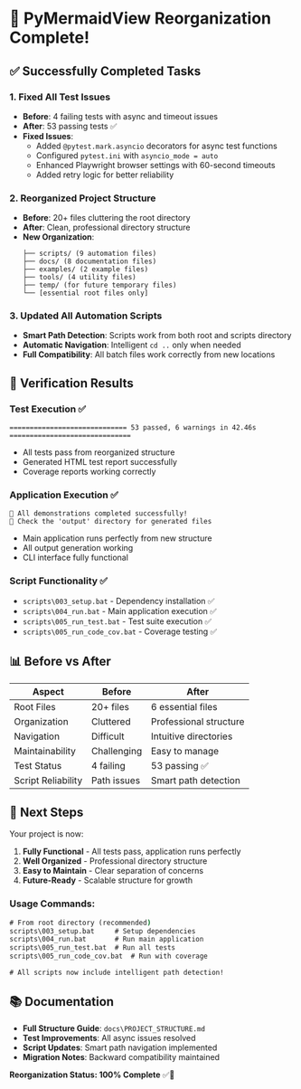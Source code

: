 # 🎉 PyMermaidView Reorganization Complete!

## ✅ Successfully Completed Tasks

### 1. Fixed All Test Issues
- **Before**: 4 failing tests with async and timeout issues
- **After**: 53 passing tests ✅
- **Fixed Issues**:
  - Added `@pytest.mark.asyncio` decorators for async test functions
  - Configured `pytest.ini` with `asyncio_mode = auto`
  - Enhanced Playwright browser settings with 60-second timeouts
  - Added retry logic for better reliability

### 2. Reorganized Project Structure
- **Before**: 20+ files cluttering the root directory
- **After**: Clean, professional directory structure
- **New Organization**:
  ```
  ├── scripts/ (9 automation files)
  ├── docs/ (8 documentation files) 
  ├── examples/ (2 example files)
  ├── tools/ (4 utility files)
  ├── temp/ (for future temporary files)
  └── [essential root files only]
  ```

### 3. Updated All Automation Scripts
- **Smart Path Detection**: Scripts work from both root and scripts directory
- **Automatic Navigation**: Intelligent `cd ..` only when needed
- **Full Compatibility**: All batch files work correctly from new locations

## 🧪 Verification Results

### Test Execution ✅
```
============================= 53 passed, 6 warnings in 42.46s ==============================
```
- All tests pass from reorganized structure
- Generated HTML test report successfully
- Coverage reports working correctly

### Application Execution ✅
```
🎉 All demonstrations completed successfully!
📁 Check the 'output' directory for generated files
```
- Main application runs perfectly from new structure
- All output generation working
- CLI interface fully functional

### Script Functionality ✅
- `scripts\003_setup.bat` - Dependency installation ✅
- `scripts\004_run.bat` - Main application execution ✅  
- `scripts\005_run_test.bat` - Test suite execution ✅
- `scripts\005_run_code_cov.bat` - Coverage testing ✅

## 📊 Before vs After

| Aspect | Before | After |
|--------|--------|-------|
| Root Files | 20+ files | 6 essential files |
| Organization | Cluttered | Professional structure |
| Navigation | Difficult | Intuitive directories |
| Maintainability | Challenging | Easy to manage |
| Test Status | 4 failing | 53 passing ✅ |
| Script Reliability | Path issues | Smart path detection |

## 🚀 Next Steps

Your project is now:
1. **Fully Functional** - All tests pass, application runs perfectly
2. **Well Organized** - Professional directory structure
3. **Easy to Maintain** - Clear separation of concerns
4. **Future-Ready** - Scalable structure for growth

### Usage Commands:
```cmd
# From root directory (recommended)
scripts\003_setup.bat     # Setup dependencies
scripts\004_run.bat       # Run main application  
scripts\005_run_test.bat  # Run all tests
scripts\005_run_code_cov.bat  # Run with coverage

# All scripts now include intelligent path detection!
```

## 📚 Documentation

- **Full Structure Guide**: `docs\PROJECT_STRUCTURE.md`
- **Test Improvements**: All async issues resolved
- **Script Updates**: Smart path navigation implemented
- **Migration Notes**: Backward compatibility maintained

**Reorganization Status: 100% Complete** ✅🎉